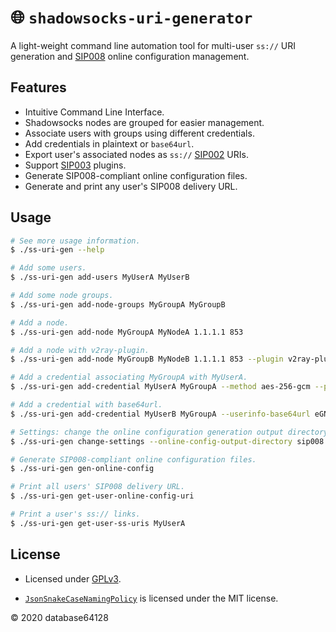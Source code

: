 # 🌐 `shadowsocks-uri-generator`

A light-weight command line automation tool for multi-user `ss://` URI generation and [SIP008](https://github.com/shadowsocks/shadowsocks-org/issues/89) online configuration management.

## Features

- Intuitive Command Line Interface.
- Shadowsocks nodes are grouped for easier management.
- Associate users with groups using different credentials.
- Add credentials in plaintext or `base64url`.
- Export user's associated nodes as `ss://` [SIP002](https://shadowsocks.org/en/spec/SIP002-URI-Scheme.html) URIs.
- Support [SIP003](https://shadowsocks.org/en/spec/Plugin.html) plugins.
- Generate SIP008-compliant online configuration files.
- Generate and print any user's SIP008 delivery URL.

## Usage

```bash
# See more usage information.
$ ./ss-uri-gen --help

# Add some users.
$ ./ss-uri-gen add-users MyUserA MyUserB

# Add some node groups.
$ ./ss-uri-gen add-node-groups MyGroupA MyGroupB

# Add a node.
$ ./ss-uri-gen add-node MyGroupA MyNodeA 1.1.1.1 853

# Add a node with v2ray-plugin.
$ ./ss-uri-gen add-node MyGroupB MyNodeB 1.1.1.1 853 --plugin v2ray-plugin --plugin-opts "tls;host=cloudflare-dns.com"

# Add a credential associating MyGroupA with MyUserA.
$ ./ss-uri-gen add-credential MyUserA MyGroupA --method aes-256-gcm --password MyPassword

# Add a credential with base64url.
$ ./ss-uri-gen add-credential MyUserB MyGroupA --userinfo-base64url eGNoYWNoYTIwLWlldGYtcG9seTEzMDU6TXlQYXNzd29yZA

# Settings: change the online configuration generation output directory to 'sip008'.
$ ./ss-uri-gen change-settings --online-config-output-directory sip008

# Generate SIP008-compliant online configuration files.
$ ./ss-uri-gen gen-online-config

# Print all users' SIP008 delivery URL.
$ ./ss-uri-gen get-user-online-config-uri

# Print a user's ss:// links.
$ ./ss-uri-gen get-user-ss-uris MyUserA
```

## License

- Licensed under [GPLv3](LICENSE).

- [`JsonSnakeCaseNamingPolicy`](https://github.com/dotnet/corefx/pull/40003) is licensed under the MIT license.

© 2020 database64128
